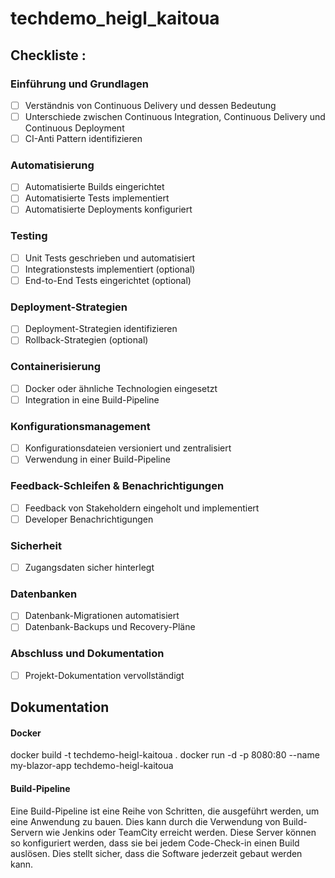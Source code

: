 # techdemo_heigl_kaitoua

## Checkliste :

### Einführung und Grundlagen
- [ ] Verständnis von Continuous Delivery und dessen Bedeutung
- [ ] Unterschiede zwischen Continuous Integration, Continuous Delivery und Continuous Deployment
- [ ] CI-Anti Pattern identifizieren

### Automatisierung
- [ ] Automatisierte Builds eingerichtet
- [ ] Automatisierte Tests implementiert
- [ ] Automatisierte Deployments konfiguriert

### Testing
- [ ] Unit Tests geschrieben und automatisiert
- [ ] Integrationstests implementiert (optional)
- [ ] End-to-End Tests eingerichtet (optional)

### Deployment-Strategien
- [ ] Deployment-Strategien identifizieren
- [ ] Rollback-Strategien (optional)

### Containerisierung
- [ ] Docker oder ähnliche Technologien eingesetzt
- [ ] Integration in eine Build-Pipeline

### Konfigurationsmanagement
- [ ] Konfigurationsdateien versioniert und zentralisiert
- [ ] Verwendung in einer Build-Pipeline

### Feedback-Schleifen & Benachrichtigungen
- [ ] Feedback von Stakeholdern eingeholt und implementiert
- [ ] Developer Benachrichtigungen

### Sicherheit
- [ ] Zugangsdaten sicher hinterlegt

### Datenbanken
- [ ] Datenbank-Migrationen automatisiert
- [ ] Datenbank-Backups und Recovery-Pläne

### Abschluss und Dokumentation
- [ ] Projekt-Dokumentation vervollständigt


## Dokumentation


#### Docker


docker build -t techdemo-heigl-kaitoua .
docker run -d -p 8080:80 --name my-blazor-app techdemo-heigl-kaitoua



#### Build-Pipeline

Eine Build-Pipeline ist eine Reihe von Schritten, die ausgeführt werden, um eine Anwendung zu bauen. Dies kann durch die Verwendung von Build-Servern wie Jenkins oder TeamCity erreicht werden. Diese Server können so konfiguriert werden, dass sie bei jedem Code-Check-in einen Build auslösen. Dies stellt sicher, dass die Software jederzeit gebaut werden kann.
